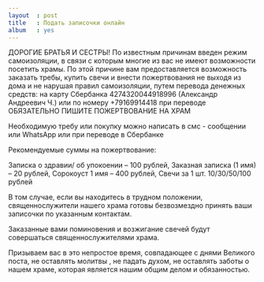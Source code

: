 ```yaml
---
layout  : post
title   : Подать записочки онлайн 
album   : yes
---
```

 ДОРОГИЕ БРАТЬЯ И СЕСТРЫ!
По известным причинам введен режим самоизоляции,  в связи с которым многие из вас не имеют возможности посетить храмы. По этой причине вам предоставляется возможность заказать требы, купить свечи и внести пожертвования не выходя из дома и не нарушая правил самоизоляции, путем перевода денежных средств:
на карту Сбербанка 4274320044918996 (Александр Андреевич Ч.) или по номеру +79169914418
при переводе ОБЯЗАТЕЛЬНО ПИШИТЕ ПОЖЕРТВОВАНИЕ НА ХРАМ

Необходимую требу или покупку можно написать в смс - сообщении или WhatsApp  или при переводе в Сбербанке

Рекомендуемые суммы на пожертвование:

Записка о здравии/ об упокоении – 100 рублей, Заказная записка (1 имя) – 20 рублей, Сорокоуст 1 имя – 400 рублей, Свечи за 1 шт. 10/30/50/100 рублей

В том случае, если вы находитесь в трудном положении, священнослужители нашего храма готовы безвозмездно принять ваши записочки по указанным контактам.

Заказанные вами поминовения и возжигание свечей будут совершаться священнослужителями храма.

Призываем вас в это непростое время, совпадающее с днями Великого поста, не оставлять молитвы , не падать духом, не оставлять заботы о нашем храме, которая является нашим общим делом и обязанностью.
